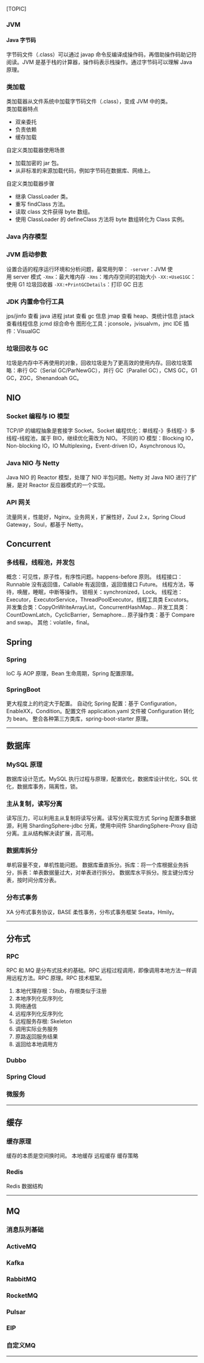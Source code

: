 [TOPIC]

### JVM

#### Java 字节码
字节码文件（.class）可以通过 javap 命令反编译成操作码，再借助操作码助记符阅读。JVM 是基于栈的计算器，操作码表示栈操作。通过字节码可以理解 Java 原理。

### 类加载
类加载器从文件系统中加载字节码文件（.class），变成 JVM 中的类。  
类加载器特点
* 双亲委托
* 负责依赖
* 缓存加载
  
自定义类加载器使用场景  
* 加载加密的 jar 包。  
* 从非标准的来源加载代码，例如字节码在数据库、网络上。
  
自定义类加载器步骤
* 继承 ClassLoader 类。
* 重写 findClass 方法。
* 读取 class 文件获得 byte 数组。
* 使用 ClassLoader 的 defineClass 方法将 byte 数组转化为 Class 实例。

### Java 内存模型

### JVM 启动参数
设置合适的程序运行环境和分析问题，最常用列举：
`-server`：JVM 使用 server 模式
`-Xmx`：最大堆内存
`-Xms`：堆内存空间的初始大小
`-XX:+UseG1GC`：使用 G1 垃圾回收器
`-XX:+PrintGCDetails`：打印 GC 日志

### JDK 内置命令行工具
jps/jinfo 查看 java 进程
jstat 查看 gc 信息
jmap 查看 heap、类统计信息
jstack 查看线程信息
jcmd 综合命令
图形化工具：jconsole，jvisualvm，jmc
IDE 插件：VisualGC

### 垃圾回收与 GC 
垃圾是内存中不再使用的对象，回收垃圾是为了更高效的使用内存。回收垃圾策略：串行 GC（Serial GC/ParNewGC），并行 GC（Parallel GC），CMS GC，G1 GC，ZGC，Shenandoah GC。
  
  
## NIO

### Socket 编程与 IO 模型
TCP/IP 的编程抽象是套接字 Socket。Socket 编程优化：单线程-》多线程-》多线程-线程池，属于 BIO，继续优化需改为 NIO。
不同的 IO 模型：Blocking IO，Non-blocking IO，IO Multiplexing，Event-driven IO，Asynchronous IO。

### Java NIO 与 Netty
Java NIO 的 Reactor 模型，处理了 NIO 半包问题。Netty 对 Java NIO 进行了扩展，是对 Reactor 反应器模式的一个实现。

### API 网关
流量网关，性能好，Nginx。业务网关，扩展性好，Zuul 2.x，Spring Cloud Gateway，Soul，都基于 Netty。
  
  
## Concurrent

### 多线程，线程池，并发包
概念：可见性，原子性，有序性问题。happens-before 原则。
线程接口：Runnable 没有返回值，Callable 有返回值，返回值接口 Future。
线程方法，等待，唤醒，睡眠，中断等操作。
锁相关：synchronized，Lock。
线程池：Executor，ExecutorService，ThreadPoolExecutor。线程工具类 Excutors。
并发集合类：CopyOnWriteArrayList，ConcurrentHashMap...
并发工具类：CountDownLatch，CyclicBarrier，Semaphore...
原子操作类：基于 Compare and swap。
其他：volatile，final。
  
  
## Spring

### Spring
IoC 与 AOP 原理，Bean 生命周期，Spring 配置原理。

### SpringBoot
更大程度上的约定大于配置。
自动化 Spring 配置：基于 Configuration，EnableXX，Condition。配置文件 application.yaml 文件被 Configuration 转化为 bean。
整合各种第三方类库，spring-boot-starter 原理。

* * *

## 数据库

### MySQL 原理
数据库设计范式。MySQL 执行过程与原理，配置优化，数据库设计优化，SQL 优化，数据库事务，隔离性，锁。

### 主从复制，读写分离
读写压力，可以利用主从复制将读写分离。读写分离实现方式 Spring 配置多数据源，利用 ShardingSphere-jdbc 分离，使用中间件 ShardingSphere-Proxy 自动分离。主从结构解决读扩展，高可用。

### 数据库拆分
单机容量不变，单机性能问题。
数据库垂直拆分。拆库：将一个库根据业务拆分，拆表：单表数据量过大，对单表进行拆分。
数据库水平拆分。按主键分库分表，按时间分库分表。

### 分布式事务
XA 分布式事务协议，BASE 柔性事务，分布式事务框架 Seata，Hmily。

* * *

## 分布式

### RPC
RPC 和 MQ 是分布式技术的基础。RPC 远程过程调用，即像调用本地方法一样调用远程方法。RPC 原理。RPC 技术框架。
1. 本地代理存根：Stub，存根类似于注册
2. 本地序列化反序列化
3. 网络通信
4. 远程序列化反序列化
5. 远程服务存根: Skeleton
6. 调用实际业务服务
7. 原路返回服务结果
8. 返回给本地调用方

### Dubbo

### Spring Cloud 

### 微服务

* * *

## 缓存

### 缓存原理
缓存的本质是空间换时间。
本地缓存
远程缓存
缓存策略

### Redis
Redis 数据结构

* * *

## MQ

### 消息队列基础

### ActiveMQ

### Kafka 

### RabbitMQ

### RocketMQ

### Pulsar

### EIP

### 自定义MQ

* * *



